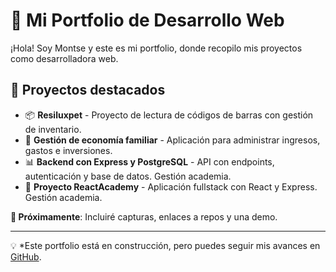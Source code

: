 # 🎨 Mi Portfolio de Desarrollo Web

¡Hola! Soy Montse y este es mi portfolio, donde recopilo mis proyectos como desarrolladora web.

## 🚀 Proyectos destacados

- 📦 **Resiluxpet** - Proyecto de lectura de códigos de barras con gestión de inventario.
- 🏦 **Gestión de economía familiar** - Aplicación para administrar ingresos, gastos e inversiones.
- 📊 **Backend con Express y PostgreSQL** - API con endpoints, autenticación y base de datos. Gestión academia.
- 🏫 **Proyecto ReactAcademy** - Aplicación fullstack con React y Express. Gestión academia.

**🔗 Próximamente**: Incluiré capturas, enlaces a repos y una demo.

---
💡 *Este portfolio está en construcción, pero puedes seguir mis avances en [GitHub](https://github.com/Monzzi).
